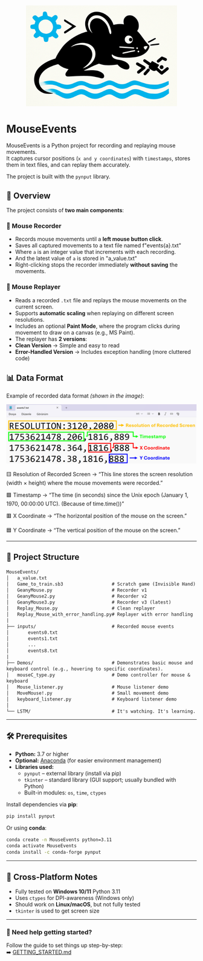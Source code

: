 <p align="center">
<img src="./assests/MouseEvents.png" width="400" />
</p>

# MouseEvents

MouseEvents is a Python project for recording and replaying mouse movements.  
It captures cursor positions (`x and y coordinates`) with `timestamps`, stores them in text files, and can replay them accurately.  

The project is built with the `pynput` library.


## 📌 Overview

The project consists of **two main components**:

### 🎥 Mouse Recorder
* Records mouse movements until a **left mouse button click**.  
* Saves all captured movements to a text file named f"events{a}.txt"
* Where `a` is an integer value that increments with each recording.  
* And the latest value of `a` is stored in "a_value.txt"
* Right-clicking stops the recorder immediately **without saving** the movements.  

### 💽 Mouse Replayer
* Reads a recorded `.txt` file and replays the mouse movements on the current screen.  
* Supports **automatic scaling** when replaying on different screen resolutions.  
* Includes an optional **Paint Mode**, where the program clicks during movement to draw on a canvas (e.g., MS Paint).  
* The replayer has **2 versions**:
* **Clean Version** → Simple and easy to read  
* **Error-Handled Version** → Includes exception handling (more cluttered code)

## 📊 Data Format

Example of recorded data format *(shown in the image)*:


<img src="./assests/DataRepresentation_light.png" width="1000" />

🟨 Resolution of Recorded Screen → “This line stores the screen resolution (width × height) where the mouse movements were recorded.”

🟩 Timestamp → “The time (in seconds) since the Unix epoch (January 1, 1970, 00:00:00 UTC). (Because of time.time())”

🟥 X Coordinate → “The horizontal position of the mouse on the screen.”

🟦 Y Coordinate → “The vertical position of the mouse on the screen.”

---

## 📁 Project Structure

```text
MouseEvents/
│   a_value.txt
│   Game_to_train.sb3                  # Scratch game (Invisible Hand)
│   GeanyMouse.py                      # Recorder v1
│   GeanyMouse2.py                     # Recorder v2
│   GeanyMouse3.py                     # Recorder v3 (latest)
│   Replay_Mouse.py                    # Clean replayer
│   Replay_Mouse_with_error_handling.py# Replayer with error handling
|
├── inputs/                            # Recorded mouse events
│       events0.txt
│       events1.txt
│       ...
│       events8.txt
|
├── Demos/                             # Demonstrates basic mouse and keyboard control (e.g., hovering to specific coordinates).
│   mouseC_type.py                     # Demo controller for mouse & keyboard
│   Mouse_listener.py                  # Mouse listener demo
│   MoveMouse!.py                      # Small movement demo
│   keyboard_listener.py               # Keyboard listener demo
│
└── LSTM/                              # It's watching. It's learning.
```

---

## 🛠️ Prerequisites

* **Python:** 3.7 or higher  
* **Optional:** [Anaconda](https://www.anaconda.com/) (for easier environment management)  
* **Libraries used:**
  - `pynput` – external library (install via pip)
  - `tkinter` – standard library (GUI support; usually bundled with Python)
  - Built-in modules: `os`, `time`, `ctypes`


Install dependencies via **pip**:

```bash
pip install pynput
```

Or using **conda**:

```bash
conda create -n MouseEvents python=3.11
conda activate MouseEvents
conda install -c conda-forge pynput
```

---


## 🚀 Cross-Platform Notes

* Fully tested on **Windows 10/11**  Python 3.11  
* Uses `ctypes` for DPI-awareness (Windows only)  
* Should work on **Linux/macOS**, but not fully tested  
* `tkinter` is used to get screen size  

---

### 📖 Need help getting started?

Follow the guide to set things up step-by-step:  
➡️ [GETTING_STARTED.md](GETTING_STARTED.md)
